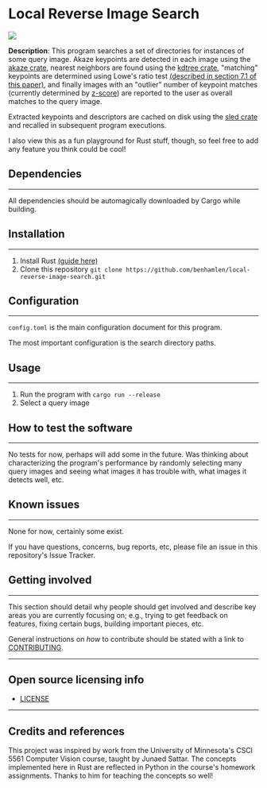 # Local Reverse Image Search
![](LRIS_demo_compressed.gif)

**Description**: This program searches a set of directories for instances of some query image. Akaze keypoints are detected in each image using the [akaze crate](https://crates.io/crates/akaze), nearest neighbors are found using the [kdtree crate](https://crates.io/crates/kdtree), "matching" keypoints are determined using Lowe's ratio test [(described in section 7.1 of this paper)](https://www.cs.ubc.ca/~lowe/papers/ijcv04.pdf), and finally images with an "outlier" number of keypoint matches (currently determined by [z-score](https://en.wikipedia.org/wiki/Standard_score)) are reported to the user as overall matches to the query image.

Extracted keypoints and descriptors are cached on disk using the [sled crate](https://crates.io/crates/sled) and recalled in subsequent program executions. 
 
I also view this as a fun playground for Rust stuff, though, so feel free to add any feature you think could be cool!

## Dependencies
----
All dependencies should be automagically downloaded by Cargo while building.

## Installation
----
1. Install Rust [(guide here)](https://www.rust-lang.org/tools/install)
2. Clone this repository ```git clone https://github.com/benhamlen/local-reverse-image-search.git```

## Configuration
----
```config.toml``` is the main configuration document for this program.

The most important configuration is the search directory paths.

## Usage
----
1. Run the program with ```cargo run --release```
2. Select a query image

## How to test the software
----
No tests for now, perhaps will add some in the future. Was thinking about characterizing the program's performance by randomly selecting many query images and seeing what images it has trouble with, what images it detects well, etc.

## Known issues
----
None for now, certainly some exist.

If you have questions, concerns, bug reports, etc, please file an issue in this repository's Issue Tracker.

## Getting involved
----
This section should detail why people should get involved and describe key areas you are
currently focusing on; e.g., trying to get feedback on features, fixing certain bugs, building
important pieces, etc.

General instructions on _how_ to contribute should be stated with a link to [CONTRIBUTING](CONTRIBUTING.md).


----

## Open source licensing info
- [LICENSE](LICENSE)

----

## Credits and references
This project was inspired by work from the University of Minnesota's CSCI 5561 Computer Vision course, taught by Junaed Sattar. The concepts implemented here in Rust are reflected in Python in the course's homework assignments. Thanks to him for teaching the concepts so well!
